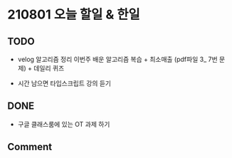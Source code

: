 # 210801 오늘 할일 & 한일

## TODO

- velog 알고리즘 정리
이번주 배운 알고리즘 복습 + 최소매출 (pdf파일 3_  7번 문제) + 데일리 퀴즈


- 시간 남으면 타입스크립트 강의 듣기

## DONE

- 구글 클래스룸에 있는 OT 과제 하기

## Comment




